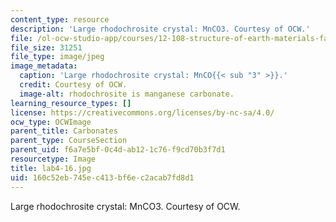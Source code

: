 ```yaml
---
content_type: resource
description: 'Large rhodochrosite crystal: MnCO3. Courtesy of OCW.'
file: /ol-ocw-studio-app/courses/12-108-structure-of-earth-materials-fall-2004/160c52eb745ec413bf6ec2acab7fd8d1_lab4-16.jpg
file_size: 31251
file_type: image/jpeg
image_metadata:
  caption: 'Large rhodochrosite crystal: MnCO{{< sub "3" >}}.'
  credit: Courtesy of OCW.
  image-alt: rhodochrosite is manganese carbonate.
learning_resource_types: []
license: https://creativecommons.org/licenses/by-nc-sa/4.0/
ocw_type: OCWImage
parent_title: Carbonates
parent_type: CourseSection
parent_uid: f6a7e5bf-0c4d-ab12-1c76-f9cd70b3f7d1
resourcetype: Image
title: lab4-16.jpg
uid: 160c52eb-745e-c413-bf6e-c2acab7fd8d1
---
```

Large rhodochrosite crystal: MnCO3. Courtesy of OCW.
